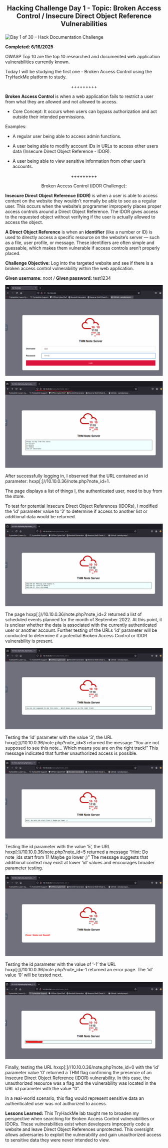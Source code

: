 **<p align="center">Hacking Challenge Day 1 - Topic: Broken Access Control / Insecure Direct Object Reference Vulnerabilities</p>**
---
![Day 1 of 30 – Hack Documentation Challenge](https://img.shields.io/badge/Day%201%20of%2030-Hack%20Documentation%20Challenge-crimson?style=for-the-badge&logo=tryhackme)

**Completed: 6/16/2025**

OWASP Top 10 are the top 10 researched and documented web application vulnerabilities currently known.

Today I will be studying the first one - Broken Access Control using the TryHackMe platform to study.

<p align="center">+++++++++</p>

**Broken Access Control** is when a web application fails to restrict a user from what they are allowed and not allowed to access.

- Core Concept: It occurs when users can bypass authorization and act outside their intended permissions.

Examples:
- A regular user being able to access admin functions.

- A user being able to modify account IDs in URLs to access other users data (Insecure Direct Object Reference - IDOR).

- A user being able to view sensitive information from other user’s accounts.

<p align="center">+++++++++</p>

<p align="center">Broken Access Control (IDOR Challenge):</p>

**Insecure Direct Object Reference (IDOR)** is when a user is able to access content on the website they wouldn't normally be able to see as a regular user. This occurs when the website’s programmer improperly places proper access controls around a Direct Object Reference. The IDOR gives access to the requested object without verifying if the user is actually allowed to access the object.

**A Direct Object Reference** is when an **identifier** (like a number or ID) is used to directly access a specific resource on the website’s server — such as a file, user profile, or message. These identifiers are often simple and guessable, which makes them vulnerable if access controls aren’t properly placed.

**Challenge Objective:** Log into the targeted website and see if there is a broken access control vulnerability within the web application.

**Given username:** noot / **Given password:** test1234

![Alt text](https://github.com/chaiexe/TryHackMe-Write-ups/blob/main/OWASP-Top-10-2021/01-Broken-Access-Control/Images/Screenshot%201.png)

![Alt text](https://github.com/chaiexe/TryHackMe-Write-ups/blob/main/OWASP-Top-10-2021/01-Broken-Access-Control/Images/Screenshot%202.png)

After successfully logging in, I observed that the URL contained an id parameter: hxxp[:]//10.10.0.36/note.php?note_id=1.

The page displays a list of things I, the authenticated user, need to buy from the store. 

To test for potential Insecure Direct Object References (IDORs), I modified the ‘id’ parameter value to ‘2’ to determine if access to another list or additional data would be returned.

![Alt text](https://github.com/chaiexe/TryHackMe-Write-ups/blob/main/OWASP-Top-10-2021/01-Broken-Access-Control/Images/Screenshot%203.png)

The page hxxp[:]//10.10.0.36/note.php?note_id=2 returned  a list of scheduled events planned for the month of September 2022. At this point, it is unclear whether the data is associated with the currently authenticated user or another account. Further testing of the URLs ‘id’ parameter will be conducted to determine if a potential Broken Access Control or IDOR vulnerability is present.

![Alt text](https://github.com/chaiexe/TryHackMe-Write-ups/blob/main/OWASP-Top-10-2021/01-Broken-Access-Control/Images/Screenshot%204.png)

Testing the ‘id’ parameter with the value ‘3’, the URL hxxp[:]//10.10.0.36/note.php?note_id=3 returned the message  “You are not supposed to see this note... Which means you are on the right track!” This message indicated that further unauthorized access is possible.

![Alt text](https://github.com/chaiexe/TryHackMe-Write-ups/blob/main/OWASP-Top-10-2021/01-Broken-Access-Control/Images/Screenshot%205.png)

Testing the id parameter with the value ‘5’, the URL hxxp[:]//10.10.0.36/note.php?note_id=5 returned a message “Hint: Do note_ids start from 1? Maybe go lower ;)” The message suggests that additional context may exist at lower ‘id’  values and encourages broader parameter testing.

![Alt text](https://github.com/chaiexe/TryHackMe-Write-ups/blob/main/OWASP-Top-10-2021/01-Broken-Access-Control/Images/Screenshot%206.png)

Testing the id parameter with the value of ‘-1’ the URL hxxp[:]//10.10.0.36/note.php?note_id=-1 returned an error page. The ‘id’ value ‘0’ will be tested next.

![Alt text](https://github.com/chaiexe/TryHackMe-Write-ups/blob/main/OWASP-Top-10-2021/01-Broken-Access-Control/Images/Screenshot%207.png)

Finally, testing the URL hxxp[:]//10.10.0.36/note.php?note_id=0 with the ‘id’ parameter value ‘0’ returned a THM flag confirming the presence of an Insecure Direct Object Reference (IDOR) vulnerability. In this case, the unauthorized resource was a flag and the vulnerability was located in the URL id parameter with the value “0”.

In a real-world scenario, this flag would represent sensitive data an authenticated user was not authorized to access.

**Lessons Learned:**
This TryHackMe lab taught me to broaden my perspective when searching for Broken Access Control vulnerabilities or IDORs. These vulnerabilities exist when developers improperly code a website and leave Direct Object References unprotected. This oversight allows adversaries to exploit the vulnerability and gain unauthorized access to sensitive data they were never intended to view.
